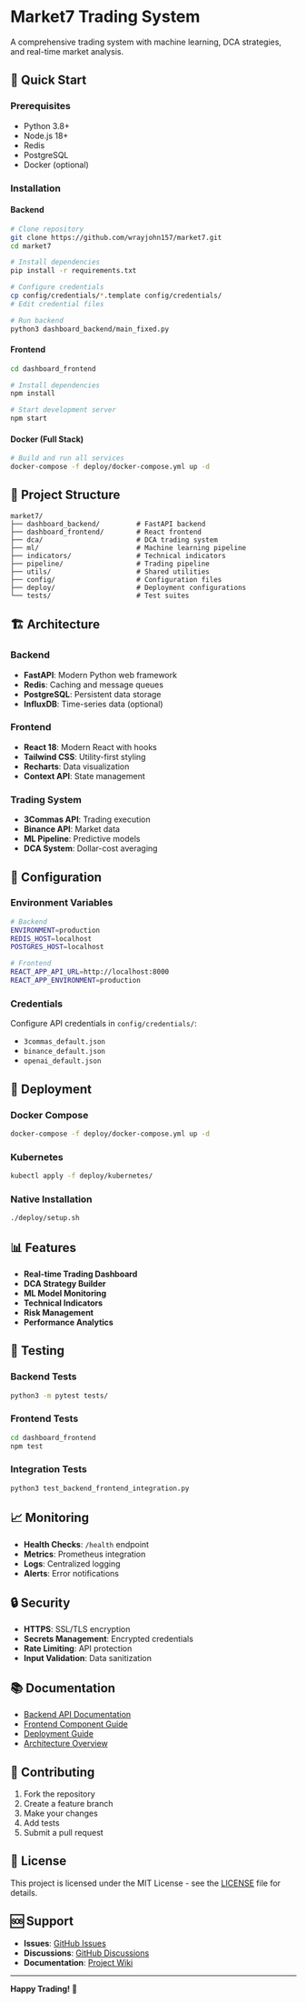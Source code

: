 # Market7 Trading System

A comprehensive trading system with machine learning, DCA strategies, and real-time market analysis.

## 🚀 Quick Start

### Prerequisites
- Python 3.8+
- Node.js 18+
- Redis
- PostgreSQL
- Docker (optional)

### Installation

#### Backend
```bash
# Clone repository
git clone https://github.com/wrayjohn157/market7.git
cd market7

# Install dependencies
pip install -r requirements.txt

# Configure credentials
cp config/credentials/*.template config/credentials/
# Edit credential files

# Run backend
python3 dashboard_backend/main_fixed.py
```

#### Frontend
```bash
cd dashboard_frontend

# Install dependencies
npm install

# Start development server
npm start
```

#### Docker (Full Stack)
```bash
# Build and run all services
docker-compose -f deploy/docker-compose.yml up -d
```

## 📁 Project Structure

```
market7/
├── dashboard_backend/         # FastAPI backend
├── dashboard_frontend/        # React frontend
├── dca/                       # DCA trading system
├── ml/                        # Machine learning pipeline
├── indicators/                # Technical indicators
├── pipeline/                  # Trading pipeline
├── utils/                     # Shared utilities
├── config/                    # Configuration files
├── deploy/                    # Deployment configurations
└── tests/                     # Test suites
```

## 🏗️ Architecture

### Backend
- **FastAPI**: Modern Python web framework
- **Redis**: Caching and message queues
- **PostgreSQL**: Persistent data storage
- **InfluxDB**: Time-series data (optional)

### Frontend
- **React 18**: Modern React with hooks
- **Tailwind CSS**: Utility-first styling
- **Recharts**: Data visualization
- **Context API**: State management

### Trading System
- **3Commas API**: Trading execution
- **Binance API**: Market data
- **ML Pipeline**: Predictive models
- **DCA System**: Dollar-cost averaging

## 🔧 Configuration

### Environment Variables
```bash
# Backend
ENVIRONMENT=production
REDIS_HOST=localhost
POSTGRES_HOST=localhost

# Frontend
REACT_APP_API_URL=http://localhost:8000
REACT_APP_ENVIRONMENT=production
```

### Credentials
Configure API credentials in `config/credentials/`:
- `3commas_default.json`
- `binance_default.json`
- `openai_default.json`

## 🚀 Deployment

### Docker Compose
```bash
docker-compose -f deploy/docker-compose.yml up -d
```

### Kubernetes
```bash
kubectl apply -f deploy/kubernetes/
```

### Native Installation
```bash
./deploy/setup.sh
```

## 📊 Features

- **Real-time Trading Dashboard**
- **DCA Strategy Builder**
- **ML Model Monitoring**
- **Technical Indicators**
- **Risk Management**
- **Performance Analytics**

## 🧪 Testing

### Backend Tests
```bash
python3 -m pytest tests/
```

### Frontend Tests
```bash
cd dashboard_frontend
npm test
```

### Integration Tests
```bash
python3 test_backend_frontend_integration.py
```

## 📈 Monitoring

- **Health Checks**: `/health` endpoint
- **Metrics**: Prometheus integration
- **Logs**: Centralized logging
- **Alerts**: Error notifications

## 🔒 Security

- **HTTPS**: SSL/TLS encryption
- **Secrets Management**: Encrypted credentials
- **Rate Limiting**: API protection
- **Input Validation**: Data sanitization

## 📚 Documentation

- [Backend API Documentation](docs/api.md)
- [Frontend Component Guide](docs/components.md)
- [Deployment Guide](docs/deployment.md)
- [Architecture Overview](docs/architecture.md)

## 🤝 Contributing

1. Fork the repository
2. Create a feature branch
3. Make your changes
4. Add tests
5. Submit a pull request

## 📄 License

This project is licensed under the MIT License - see the [LICENSE](LICENSE) file for details.

## 🆘 Support

- **Issues**: [GitHub Issues](https://github.com/wrayjohn157/market7/issues)
- **Discussions**: [GitHub Discussions](https://github.com/wrayjohn157/market7/discussions)
- **Documentation**: [Project Wiki](https://github.com/wrayjohn157/market7/wiki)

---

**Happy Trading! 🚀**

